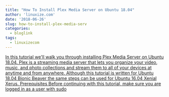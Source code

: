 ```yaml
---
title: "How To Install Plex Media Server on Ubuntu 18.04"
author: 'linuxize.com'
date: '2018-06-26'
slug: how-to-install-plex-media-serv
categories:
  - bloglink
tags:
  - linuxizecom
---
```


[In this tutorial we'll walk you through installing Plex Media Server on Ubuntu 18.04. Plex is a streaming media server that lets you organize your video, music, and photo collections and stream them to all of your devices at anytime and from anywhere. Although this tutorial is written for Ubuntu 18.04 Bionic Beaver the same steps can be used for Ubuntu 16.04 Xenial Xerus. Prerequisites Before continuing with this tutorial, make sure you are logged in as a user with sudo<i class="fas fa-external-link-alt"></i>](https://linuxize.com/post/how-to-install-plex-media-server-on-ubuntu-18-04/)

